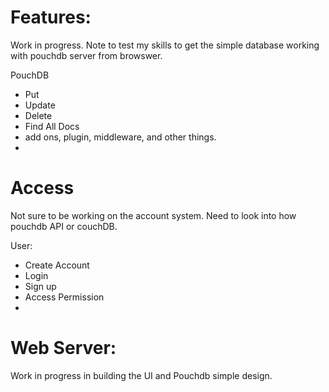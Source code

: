 # Features:
  Work in progress. Note to test my skills to get the simple database working with pouchdb server from browswer.

PouchDB
 * Put
 * Update
 * Delete
 * Find All Docs
 * add ons, plugin, middleware, and other things.
 * 

# Access
  Not sure to be working on the account system. Need to look into how pouchdb API or couchDB.

User:
 * Create Account
 * Login
 * Sign up
 * Access Permission
 * 

# Web Server:
  Work in progress in building the UI and Pouchdb simple design.